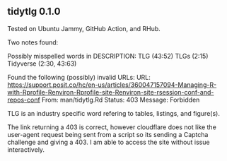 ## tidytlg 0.1.0

Tested on Ubuntu Jammy, GitHub Action, and RHub.

Two notes found:

Possibly misspelled words in DESCRIPTION:
  TLG (43:52)
TLGs (2:15)
Tidyverse (2:30, 43:63)

Found the following (possibly) invalid URLs:
  URL: https://support.posit.co/hc/en-us/articles/360047157094-Managing-R-with-Rprofile-Renviron-Rprofile-site-Renviron-site-rsession-conf-and-repos-conf
From: man/tidytlg.Rd
Status: 403
Message: Forbidden

TLG is an industry specific word refering to tables, listings, and figure(s).

The link returning a 403 is correct, however cloudflare does not like the user-agent request being sent from a script so its sending a Captcha challenge and giving a 403.
I am able to access the site without issue interactively.

